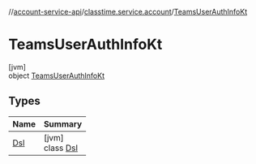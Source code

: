 //[account-service-api](../../../index.md)/[classtime.service.account](../index.md)/[TeamsUserAuthInfoKt](index.md)

# TeamsUserAuthInfoKt

[jvm]\
object [TeamsUserAuthInfoKt](index.md)

## Types

| Name | Summary |
|---|---|
| [Dsl](-dsl/index.md) | [jvm]<br>class [Dsl](-dsl/index.md) |
